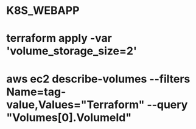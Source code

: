 # K8S_WEBAPP

# terraform apply -var 'volume_storage_size=2'

# aws ec2 describe-volumes --filters Name=tag-value,Values="Terraform" --query "Volumes[0].VolumeId"
